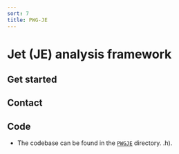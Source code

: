 ```yaml
---
sort: 7
title: PWG-JE
---
```


# Jet (JE) analysis framework

## Get started

## Contact

## Code

- The codebase can be found in the
[`PWGJE`](https://github.com/AliceO2Group/O2Physics/tree/master/PWGJE) directory.
.h).
